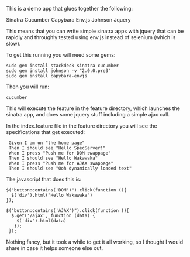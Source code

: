 This is a demo app that glues together the following:

Sinatra
Cucumber
Capybara
Env.js
Johnson
Jquery

This means that you can write simple sinatra apps with jquery that can be rapidly and throughly tested using env.js instead of selenium (which is slow).

To get this running you will need some gems:

    sudo gem install stackdeck sinatra cucumber
    sudo gem install johnson -v "2.0.0.pre3"
    sudo gem install capybara-envjs

Then you will run:

    cucumber

This will execute the feature in the feature directory, which launches the sinatra app, and does some jquery stuff including a simple ajax call.

In the index.feature file in the feature directory you will see the specifications that get executed:

     Given I am on "the home page"
     Then I should see "Hello SpecServer!"
     When I press "Push me for DOM swappage"
     Then I should see "Hello Wakawaka"
     When I press "Push me for AJAX swappage"
     Then I should see "Ooh dynamically loaded text"

The javascript that does this is:

    $("button:contains('DOM')").click(function (){
      $('div').html("Hello Wakawaka")
    });

    $("button:contains('AJAX')").click(function (){
      $.get('/ajax', function (data) {
        $('div').html(data)
       });
     });

Nothing fancy, but it took a while to get it all working, so I thought I would share in case it helps someone else out.
